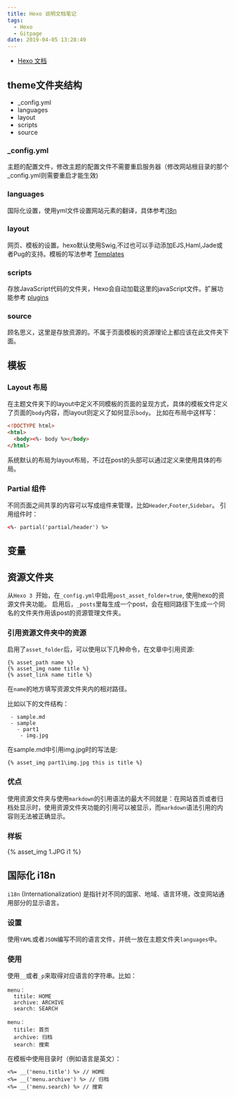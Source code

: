 ```yaml
---
title: Hexo 说明文档笔记
tags:
  - Hexo
  - Gitpage
date: 2019-04-05 13:28:49
---
```


 * [Hexo 文档](https://hexo.io)

## theme文件夹结构
 
* _config.yml
* languages
* layout
* scripts
* source

### _config.yml
主题的配置文件，修改主题的配置文件不需要重启服务器（修改网站根目录的那个_config.yml则需要重启才能生效)

### languages
国际化设置，使用yml文件设置网站元素的翻译，具体参考[i18n](https://hexo.io/docs/internationalization)

### layout
网页、模板的设置。hexo默认使用Swig,不过也可以手动添加EJS,Haml,Jade或者Pug的支持。模板的写法参考 [Templates](https://hexo.io/docs/templates)

### scripts
存放JavaScript代码的文件夹，Hexo会自动加载这里的javaScript文件。扩展功能参考 [plugins](https://hexo.io/docs/plugins)

### source
顾名思义，这里是存放资源的。不属于页面模板的资源理论上都应该在此文件夹下面。


## 模板
### Layout 布局
在主题文件夹下的layout中定义不同模板的页面的呈现方式，具体的模板文件定义了页面的`body`内容，而layout则定义了如何显示`body`。
比如在布局中这样写：
```html
<!DOCTYPE html>
<html>
  <body><%- body %></body>
</html>
```
系统默认的布局为layout布局，不过在post的头部可以通过定义来使用具体的布局。

### Partial 组件
不同页面之间共享的内容可以写成组件来管理，比如`Header`,`Footer`,`Sidebar`。
引用组件时：
```html
<%- partial('partial/header') %>
```

## 变量



## 资源文件夹
从`Hexo 3 `开始，在`_config.yml`中启用`post_asset_folder=true`, 使用hexo的资源文件夹功能。
启用后，`_posts`里每生成一个post，会在相同路径下生成一个同名的文件夹作用该post的资源管理文件夹。

### 引用资源文件夹中的资源
启用了`asset_folder`后，可以使用以下几种命令，在文章中引用资源:
```
{% asset_path name %}
{% asset_img name title %}
{% asset_link name title %}
```
在`name`的地方填写资源文件夹内的相对路径。

比如以下的文件结构：
```
 - sample.md
 - sample
   - part1
    - img.jpg
```

在sample.md中引用img.jpg时的写法是:
```
{% asset_img part1\img.jpg this is title %}
```

### 优点
使用资源文件夹与使用`markdown`的引用语法的最大不同就是：在网站首页或者归档处显示时，使用资源文件夹功能的引用可以被显示，而`markdown`语法引用的内容则无法被正确显示。

###  样板
{% asset_img 1.JPG i1 %}


## 国际化 i18n
`i18n` (Internationalization) 是指针对不同的国家、地域、语言环境，改变网站通用部分的显示语言。

### 设置
使用`YAML`或者`JSON`编写不同的语言文件，并统一放在主题文件夹`languages`中。


### 使用
使用`__`或者`_p`来取得对应语言的字符串。比如：
```
menu：
  titile: HOME
  archive: ARCHIVE
  search: SEARCH
```
```
menu：
  titile: 首页
  archive: 归档
  search: 搜索
```

在模板中使用目录时（例如语言是英文）：
```
<%= __('menu.title') %> // HOME
<%= __('menu.archive') %> // 归档
<%= __('menu.search) %> // 搜索 
```
